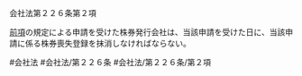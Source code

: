 会社法第２２６条第２項

[前項](会社法＿＿＿＿第２２６条第１項)の規定による申請を受けた株券発行会社は、当該申請を受けた日に、当該申請に係る株券喪失登録を抹消しなければならない。

#会社法
#会社法/第２２６条
#会社法/第２２６条/第２項
